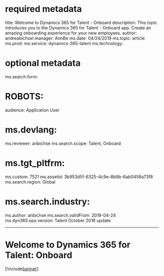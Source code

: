 # required metadata

title: Welcome to Dynamics 365 for Talent - Onboard
description: This topic introduces you to the Dynamics 365 for Talent - Onboard app. Create an amazing onboarding experience for your new employees.
author: andreabichsel
manager: AnnBe
ms.date: 04/24/2019
ms.topic: article
ms.prod: 
ms.service: dynamics-365-talent
ms.technology: 

# optional metadata

ms.search.form: 
# ROBOTS: 
audience: Application User
# ms.devlang: 
ms.reviewer: anbichse
ms.search.scope: Talent, Onboard
# ms.tgt_pltfrm: 
ms.custom: 7521
ms.assetid: 3b953d5f-6325-4c9e-8b9b-6ab0458a73f8
ms.search.region: Global
# ms.search.industry: 
ms.author: anbichse
ms.search.validFrom: 2019-04-24
ms.dyn365.ops.version: Talent October 2018 update

---

# Welcome to Dynamics 365 for Talent: Onboard

[!include[banner](../includes/banner.md)]